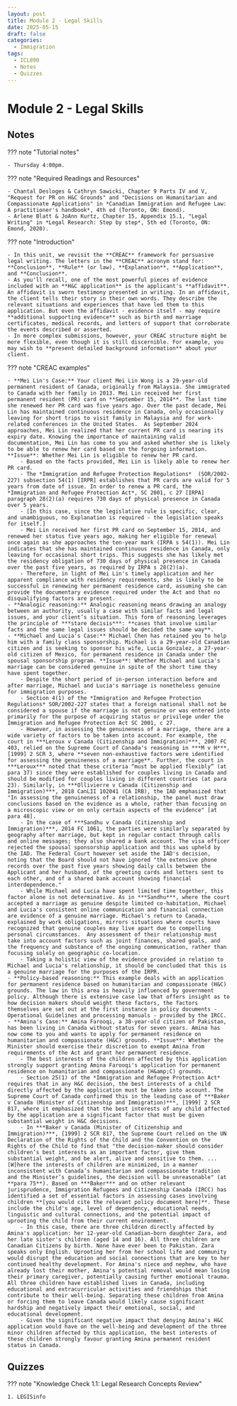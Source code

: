 ```yaml
---
layout: post
title: Module 2 - Legal Skills
date: 2025-05-15
draft: false
categories:
  - Immigration
tags:
  - ICL890
  - Notes
  - Quizzes
---
```


# Module 2 - Legal Skills

## Notes

??? note "Tutorial notes"

    - Thursday 4:00pm.

??? note "Required Readings and Resources"

    - Chantal Desloges & Cathryn Sawicki, Chapter 9 Parts IV and V, "Request for PR on H&C Grounds" and "Decisions on Humanitarian and Compassionate Applications" in *Canadian Immigration and Refugee Law: A practitioner's handbook*, 4th ed (Toronto, ON: Emond).
    - Arlene Blatt & JoAnn Kurtz, Chapter 15, Appendix 15.1, "Legal Writing" in *Legal Research: Step by step*, 5th ed (Toronto, ON: Emond, 2020).

??? note "Introduction"

    - In this unit, we revisit the **CREAC** framework for persuasive legal writing. The letters in the **CREAC** acronym stand for: **Conclusion**, **Rule** (or law), **Explanation**, **Application**, and **Conclusion**.
    - As you'll recall, one of the most powerful pieces of evidence included with an **H&C application** is the applicant's **affidavit**. An affidavit is sworn testimony presented in writing. In an affidavit, the client tells their story in their own words. They describe the relevant situations and experiences that have led them to this application. But even the affidavit - evidence itself - may require **additional supporting evidence** such as birth and marriage certificates, medical records, and letters of support that corroborate the events described or asserted.
    - In more complex submissions, however, your CREAC structure might be more flexible, even though it is still discernible. For example, you may wish to **present detailed background information** about your client.

??? note "CREAC examples"

    - **Mei Lin's Case:** Your client Mei Lin Wong is a 29-year-old permanent resident of Canada, originally from Malaysia. She immigrated to Canada with her family in 2013. Mei Lin received her first permanent resident (PR) card on **September 15, 2014**. The last time she renewed her PR card was five years ago. Over the past decade, Mei Lin has maintained continuous residence in Canada, only occasionally leaving for short trips to visit family in Malaysia and for work-related conferences in the United States.  As September 2024 approaches, Mei Lin realized that her current PR card is nearing its expiry date. Knowing the importance of maintaining valid documentation, Mei Lin has come to you and asked whether she is likely to be able to renew her card based on the forgoing information. **Issue**: Whether Mei Lin is eligible to renew her PR card.
        - Based on the facts provided, Mei Lin is likely able to renew her PR card. 
        - The *Immigration and Refugee Protection Regulations*  (SOR/2002-227) subsection 54(1) [IRPR] establishes that PR cards are valid for 5 years from date of issue. In order to renew a PR card, the *Immigration and Refugee Protection Act*, SC 2001, c 27 [IRPA] paragraph 28(2)(a) requires 730 days of physical presence in Canada over 5 years.
        - [In this case, since the legislative rule is specific, clear, and unambiguous, no Explanation is required - the legislation speaks for itself.]
        - Mei Lin received her first PR card on September 15, 2014, and renewed her status five years ago, making her eligible for renewal once again as she approaches the ten-year mark (IRPA s 54(1)). Mei Lin indicates that she has maintained continuous residence in Canada, only leaving for occasional short trips. This suggests she has likely met the residency obligation of 730 days of physical presence in Canada over the past five years, as required by IRPA s 28(2)(a). 
        - Therefore, in light of Mei Lin's timely application and her apparent compliance with residency requirements, she is likely to be successful in renewing her permanent residence card, assuming she can provide the documentary evidence required under the Act and that no disqualifying factors are present. 
    - **Analogic reasoning:** Analogic reasoning means drawing an analogy between an authority, usually a case with similar facts and legal issues, and your client’s situation. This form of reasoning leverages the principle of ***stare decisis***: **cases that involve similar facts and the same legal issues should be decided the same way**.
    - **Michael and Lucia's Case:** Michael Chen has retained you to help him with a family class sponsorship. Michael is a 29-year-old Canadian citizen and is seeking to sponsor his wife, Lucia Gonzalez, a 27-year-old citizen of Mexico, for permanent residence in Canada under the spousal sponsorship program. **Issue**: Whether Michael and Lucia's marriage can be considered genuine in spite of the short time they have spent together. 
        - Despite the short period of in-person interaction before and after marriage, Michael and Lucia's marriage is nonetheless genuine for immigration purposes.
        - Section 4(1) of the *Immigration and Refugee Protection Regulations* SOR/2002-227 states that a foreign national shall not be considered a spouse if the marriage is not genuine or was entered into primarily for the purpose of acquiring status or privilege under the Immigration and Refugee Protection Act SC 2001, c 27. 
        - However, in assessing the genuineness of a marriage, there are a wide variety of factors to be taken into account. For example, the court in ***Leroux v Canada (Citizenship and Immigration)***, 2007 FC 403, relied on the Supreme Court of Canada's reasoning in ***M v H***, [1999] 2 SCR 3, where **seven non-exhaustive factors were identified for assessing the genuineness of a marriage**. Further, the court in ***Leroux*** noted that these criteria “must be applied flexibly” (at para 37) since they were established for couples living in Canada and should be modified for couples living in different countries (at para 23). Similarly, in ***Ollivierre v Canada (Citizenship and Immigration)***, 2018 CanLII 102041 (CA IRB), the IAD emphasized that "In assessing the genuineness of a relationship, the panel must draw conclusions based on the evidence as a whole, rather than focusing on a microscopic view or on only certain aspects of the evidence" [at para 48]. 
        - In the case of ***Sandhu v Canada (Citizenship and Immigration)***, 2014 FC 1061, the parties were similarly separated by geography after marriage, but kept in regular contact through calls and online messages; they also shared a bank account. The visa officer rejected the spousal sponsorship application and this was upheld by the IAD. The Federal Court however set aside the IAD's decision, noting that the Board should not have ignored "the extensive phone records over the past five years showing daily calls between the Applicant and her husband, of the greeting cards and letters sent to each other, and of a shared bank account showing financial interdependence."
        - While Michael and Lucia have spent limited time together, this factor alone is not determinative. As in ***Sandhu***, where the court accepted a marriage as genuine despite limited co-habitation, Michael and Lucia's consistent online communication and financial connection are evidence of a genuine marriage. Michael's return to Canada, explained by work obligations, mirrors situations where courts have recognized that genuine couples may live apart due to compelling personal circumstances.  Any assessment of their relationship must take into account factors such as joint finances, shared goals, and the frequency and substance of the ongoing communication, rather than focusing solely on geographic co-location.
        - Taking a holistic view of the evidence provided in relation to Michael and Lucia's relationship, it should be concluded that this is a genuine marriage for the purposes of the IRPR. 
    - **Policy-based reasoning:** This example deals with an application for permanent residence based on humanitarian and compassionate (H&C) grounds. The law in this area is heavily influenced by government policy. Although there is extensive case law that offers insight as to how decision makers should weight these factors, the factors themselves are set out at the first instance in policy documents - Operational Guidelines and processing manuals - provided by the IRCC. 
    - **Amina's Case:** Amina Farooqi, a 38-year-old citizen of Pakistan, has been living in Canada without status for seven years. Amina has now come to you and wants to apply for permanent residence on humanitarian and compassionate (H&C) grounds. **Issue**: Whether the Minister should exercise their discretion to exempt Amina from requirements of the Act and grant her permanent residence. 
        - The best interests of the children affected by this application strongly support granting Amina Farooqi's application for permanent residence on humanitarian and compassionate (H&amp;C) grounds.
        - Section 25(1) of the *Immigration and Refugee Protection Act* requires that in any H&C decision, the best interests of a child directly affected by the application must be taken into account. The Supreme Court of Canada confirmed this in the leading case of ***Baker v Canada (Minister of Citizenship and Immigration)***, [1999] 2 SCR 817, where it emphasized that the best interests of any child affected by the application are a significant factor that must be given substantial weight in H&C decisions.
        - In ***Baker v Canada (Minister of Citizenship and Immigration)***, [1999] 2 SCR 817, the Supreme Court relied on the UN Declaration of the Rights of the Child and the Convention on the Rights of the Child to find that "the decision-maker should consider children’s best interests as an important factor, give them substantial weight, and be alert, alive and sensitive to them. ...[W]here the interests of children are minimized, in a manner inconsistent with Canada’s humanitarian and compassionate tradition and the Minister’s guidelines, the decision will be unreasonable" (at **para 75**). Based on ***Baker*** and on other relevant jurisprudence, Immigration Refugees and Citizenship Canada (IRCC) has identified a set of essential factors in assessing cases involving children **[you would cite the relevant policy document here]**. These include the child's age, level of dependency, educational needs, linguistic and cultural connections, and the potential impact of uprooting the child from their current environment. 
        - In this case, there are three children directly affected by Amina's application: her 12-year-old Canadian-born daughter Zara, and her late sister's children (aged 14 and 16). All three children are Canadian Citizens by birth. None have ever been to Pakistan. Zara speaks only English. Uprooting her from her school life and community would disrupt the education and social connections that are key to her continued healthy development. For Amina's niece and nephew, who have already lost their mother, Amina's potential removal would mean losing their primary caregiver, potentially causing further emotional trauma. All three children have established lives in Canada, including educational and extracurricular activities and friendships that contribute to their well-being. Separating these children from Amina or forcing them to leave Canada would likely cause significant hardship and negatively impact their emotional, social, and educational development.
        - Given the significant negative impact that denying Amina's H&C application would have on the well-being and development of the three minor children affected by this application, the best interests of these children strongly favour granting Amina permanent resident status in Canada.




## Quizzes

??? note "Knowledge Check 1.1: Legal Research Concepts Review"

    1. LEGISinfo 